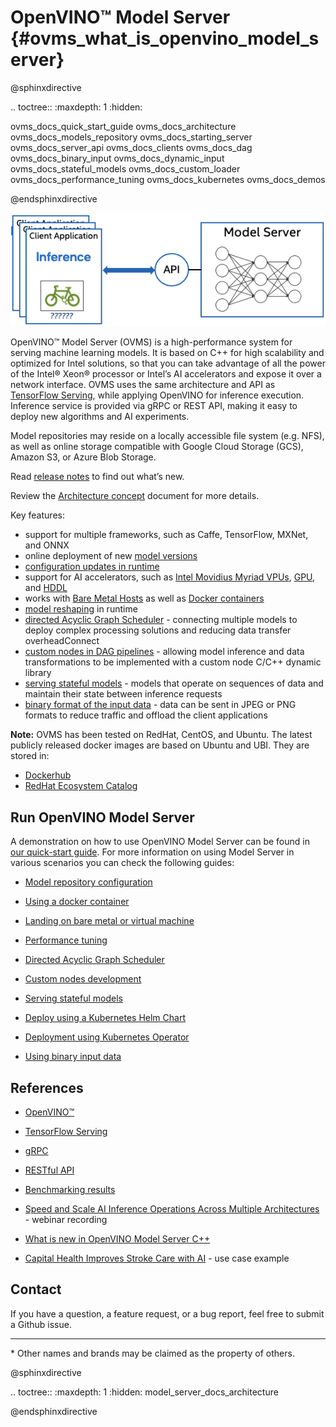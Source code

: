 # OpenVINO&trade; Model Server {#ovms_what_is_openvino_model_server}

@sphinxdirective

.. toctree::
   :maxdepth: 1
   :hidden:

   ovms_docs_quick_start_guide
   ovms_docs_architecture
   ovms_docs_models_repository
   ovms_docs_starting_server
   ovms_docs_server_api
   ovms_docs_clients
   ovms_docs_dag
   ovms_docs_binary_input
   ovms_docs_dynamic_input
   ovms_docs_stateful_models
   ovms_docs_custom_loader
   ovms_docs_performance_tuning
   ovms_docs_kubernetes
   ovms_docs_demos


@endsphinxdirective


![OVMS picture](docs/ovms.png)

OpenVINO&trade; Model Server (OVMS) is a high-performance system for serving machine learning models. It is based on C++ for high scalability 
and optimized for Intel solutions, so that you can take advantage of all the power of the Intel® Xeon® processor or Intel’s AI accelerators 
and expose it over a network interface. OVMS uses the same architecture and API as [TensorFlow Serving](https://github.com/tensorflow/serving), 
while applying OpenVINO for inference execution. Inference service is provided via gRPC or REST API, making it easy to deploy new algorithms and AI experiments.

Model repositories may reside on a locally accessible file system (e.g. NFS), as well as online storage compatible with 
Google Cloud Storage (GCS), Amazon S3, or Azure Blob Storage. 

Read [release notes](https://github.com/openvinotoolkit/model_server/releases) to find out what’s new.

Review the [Architecture concept](docs/architecture.md) document for more details.

Key features: 
- support for multiple frameworks, such as Caffe, TensorFlow, MXNet, and ONNX
- online deployment of new [model versions](docs/model_version_policy.md)
- [configuration updates in runtime](docs/online_config_changes.md)
- support for AI accelerators, such as 
[Intel Movidius Myriad VPUs](https://docs.openvinotoolkit.org/latest/openvino_docs_IE_DG_supported_plugins_VPU.html), 
[GPU](https://docs.openvino.ai/latest/openvino_docs_IE_DG_supported_plugins_GPU.html), and 
[HDDL](https://docs.openvinotoolkit.org/latest/_docs_IE_DG_supported_plugins_HDDL.html) 
- works with [Bare Metal Hosts](docs/host.md) as well as [Docker containers](docs/docker_container.md) 
- [model reshaping](docs/shape_batch_size_and_layout.md) in runtime
- [directed Acyclic Graph Scheduler](docs/dag_scheduler.md) - connecting multiple models to deploy complex processing solutions and reducing data transfer overheadConnect 
- [custom nodes in DAG pipelines](docs/custom_node_development.md) - allowing model inference and data transformations to be implemented with a custom node C/C++ dynamic library
- [serving stateful models](docs/stateful_models.md) - models that operate on sequences of data and maintain their state between inference requests
- [binary format of the input data](docs/binary_input.md) - data can be sent in JPEG or PNG formats to reduce traffic and offload the client applications


**Note:** OVMS has been tested on RedHat, CentOS, and Ubuntu. The latest publicly released docker images are based on Ubuntu and UBI.
They are stored in:
- [Dockerhub](https://hub.docker.com/r/openvino/model_server)
- [RedHat Ecosystem Catalog](https://catalog.redhat.com/software/containers/intel/openvino-model-server/607833052937385fc98515de)


## Run OpenVINO Model Server

A demonstration on how to use OpenVINO Model Server can be found in [our quick-start guide](docs/ovms_quickstart.md). 
For more information on using Model Server in various scenarios you can check the following guides:

* [Model repository configuration](docs/models_repository.md)

* [Using a docker container](docs/docker_container.md)

* [Landing on bare metal or virtual machine](docs/host.md)

* [Performance tuning](docs/performance_tuning.md)

* [Directed Acyclic Graph Scheduler](docs/dag_scheduler.md)

* [Custom nodes development](docs/custom_node_development.md)

* [Serving stateful models](docs/stateful_models.md)

* [Deploy using a Kubernetes Helm Chart](deploy/README.md)

* [Deployment using Kubernetes Operator](https://operatorhub.io/operator/ovms-operator)

* [Using binary input data](docs/binary_input.md)



## References

* [OpenVINO&trade;](https://software.intel.com/en-us/openvino-toolkit)

* [TensorFlow Serving](https://github.com/tensorflow/serving)

* [gRPC](https://grpc.io/)

* [RESTful API](https://restfulapi.net/)

* [Benchmarking results](https://docs.openvinotoolkit.org/latest/openvino_docs_performance_benchmarks_ovms.html)

* [Speed and Scale AI Inference Operations Across Multiple Architectures](https://techdecoded.intel.io/essentials/speed-and-scale-ai-inference-operations-across-multiple-architectures/?elq_cid=3646480_ts1607680426276&erpm_id=6470692_ts1607680426276) - webinar recording

* [What is new in OpenVINO Model Server C++](https://www.intel.com/content/www/us/en/artificial-intelligence/posts/whats-new-openvino-model-server.html)

* [Capital Health Improves Stroke Care with AI](https://www.intel.co.uk/content/www/uk/en/customer-spotlight/stories/capital-health-ai-customer-story.html) - use case example

## Contact

If you have a question, a feature request, or a bug report, feel free to submit a Github issue.


---
\* Other names and brands may be claimed as the property of others.

@sphinxdirective

.. toctree::
   :maxdepth: 1
   :hidden:
   model_server_docs_architecture
   
@endsphinxdirective

